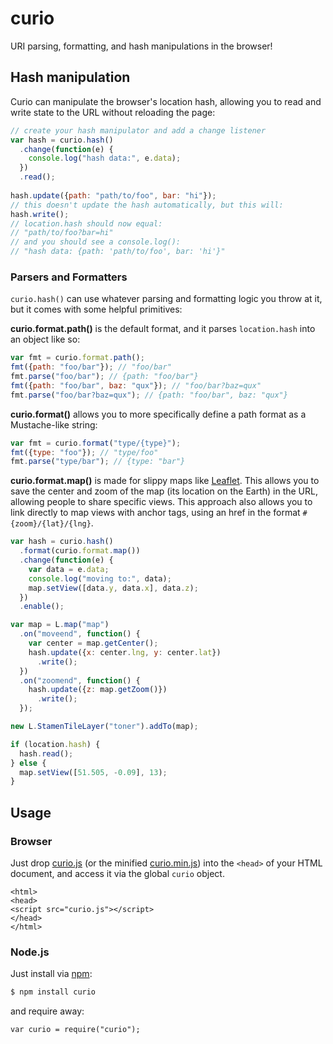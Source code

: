 # curio

URI parsing, formatting, and hash manipulations in the browser!

## Hash manipulation

Curio can manipulate the browser's location hash, allowing you to read and write state to the URL without reloading the page:

```js
// create your hash manipulator and add a change listener
var hash = curio.hash()
  .change(function(e) {
    console.log("hash data:", e.data);
  })
  .read();
  
hash.update({path: "path/to/foo", bar: "hi"});
// this doesn't update the hash automatically, but this will:
hash.write();
// location.hash should now equal:
// "path/to/foo?bar=hi"
// and you should see a console.log():
// "hash data: {path: 'path/to/foo', bar: 'hi'}"
```

### Parsers and Formatters

`curio.hash()` can use whatever parsing and formatting logic you throw at it, but it comes with some helpful primitives:

**curio.format.path()** is the default format, and it parses `location.hash` into an object like so:

```js
var fmt = curio.format.path();
fmt({path: "foo/bar"}); // "foo/bar"
fmt.parse("foo/bar"); // {path: "foo/bar"}
fmt({path: "foo/bar", baz: "qux"}); // "foo/bar?baz=qux"
fmt.parse("foo/bar?baz=qux"); // {path: "foo/bar", baz: "qux"}
```

**curio.format()** allows you to more specifically define a path format as a Mustache-like string:

```js
var fmt = curio.format("type/{type}");
fmt({type: "foo"}); // "type/foo"
fmt.parse("type/bar"); // {type: "bar"}
```

**curio.format.map()** is made for slippy maps like [Leaflet](http://leafletjs.com). This allows you to save the center and zoom of the map (its location on the Earth) in the URL, allowing people to share specific views. This approach also allows you to link directly to map views with anchor tags, using an href in the format `#{zoom}/{lat}/{lng}`.

```js
var hash = curio.hash()
  .format(curio.format.map())
  .change(function(e) {
    var data = e.data;
    console.log("moving to:", data);
    map.setView([data.y, data.x], data.z);
  })
  .enable();

var map = L.map("map")
  .on("moveend", function() {
    var center = map.getCenter();
    hash.update({x: center.lng, y: center.lat})
      .write();
  })
  .on("zoomend", function() {
    hash.update({z: map.getZoom()})
      .write();
  });

new L.StamenTileLayer("toner").addTo(map);

if (location.hash) {
  hash.read();
} else {
  map.setView([51.505, -0.09], 13);
}
```

## Usage

### Browser

Just drop [curio.js](https://raw.githubusercontent.com/shawnbot/curio/master/curio.js) (or the minified [curio.min.js](https://raw.githubusercontent.com/shawnbot/curio/master/curio.min.js)) into the `<head>` of your
HTML document, and access it via the global `curio` object.

```
<html>
<head>
<script src="curio.js"></script>
</head>
</html>
```

### Node.js

Just install via [npm](http://npmjs.org):

```sh
$ npm install curio
```

and require away:

```
var curio = require("curio");
```
